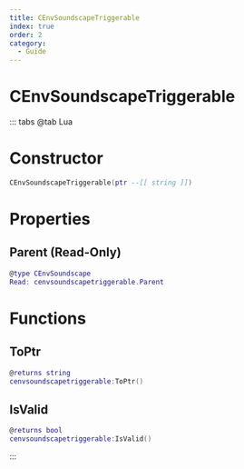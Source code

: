 ```yaml
---
title: CEnvSoundscapeTriggerable
index: true
order: 2
category:
  - Guide
---
```


# CEnvSoundscapeTriggerable

::: tabs
@tab Lua
# Constructor
```lua
CEnvSoundscapeTriggerable(ptr --[[ string ]])
```
# Properties
## Parent (Read-Only)
```lua
@type CEnvSoundscape
Read: cenvsoundscapetriggerable.Parent
```
# Functions
## ToPtr
```lua
@returns string
cenvsoundscapetriggerable:ToPtr()
```
## IsValid
```lua
@returns bool
cenvsoundscapetriggerable:IsValid()
```

:::